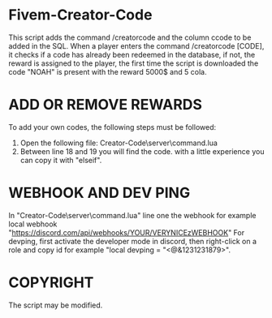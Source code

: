 # Fivem-Creator-Code
This script adds the command /creatorcode and the column ccode to be added in the SQL. When a player enters the command /creatorcode [CODE], it checks if a code has already been redeemed in the database, if not, the reward is assigned to the player, the first time the script is downloaded the code "NOAH" is present with the reward 5000$ and 5 cola. 

# ADD OR REMOVE REWARDS

To add your own codes, the following steps must be followed:
1) Open the following file: Creator-Code\server\command.lua
2) Between line 18 and 19 you will find the code. with a little experience you can copy it with "elseif".

# WEBHOOK AND DEV PING
In "Creator-Code\server\command.lua" line one the webhook for example 
local webhook "https://discord.com/api/webhooks/YOUR/VERYNICEzWEBHOOK"
For devping, first activate the developer mode in discord, then right-click on a role and copy id for example "local devping = "<@&1231231879>".

# COPYRIGHT
The script may be modified.
